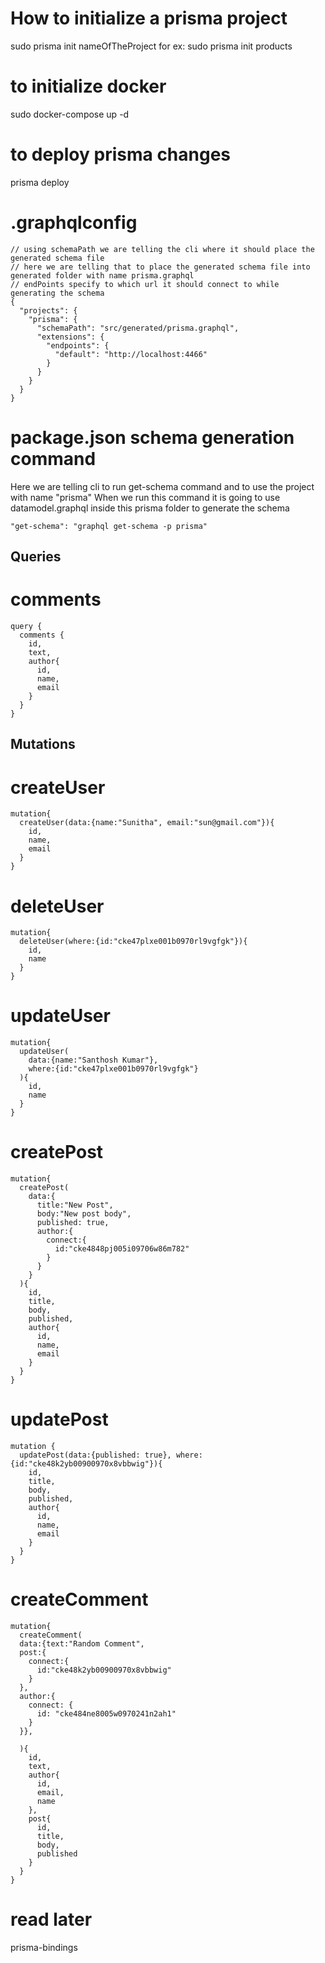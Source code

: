 # How to initialize a prisma project

sudo prisma init nameOfTheProject
for ex: sudo prisma init products

# to initialize docker

sudo docker-compose up -d

# to deploy prisma changes

prisma deploy

# .graphqlconfig

```
// using schemaPath we are telling the cli where it should place the generated schema file
// here we are telling that to place the generated schema file into generated folder with name prisma.graphql
// endPoints specify to which url it should connect to while generating the schema
{
  "projects": {
    "prisma": {
      "schemaPath": "src/generated/prisma.graphql",
      "extensions": {
        "endpoints": {
          "default": "http://localhost:4466"
        }
      }
    }
  }
}

```

# package.json schema generation command

Here we are telling cli to run get-schema command and to use the project with name "prisma"
When we run this command it is going to use datamodel.graphql inside this prisma folder to generate the schema

```
"get-schema": "graphql get-schema -p prisma"
```

## Queries

# comments

```
query {
  comments {
    id,
    text,
    author{
      id,
      name,
      email
    }
  }
}
```

## Mutations

# createUser

```
mutation{
  createUser(data:{name:"Sunitha", email:"sun@gmail.com"}){
    id,
    name,
    email
  }
}
```

# deleteUser

```
mutation{
  deleteUser(where:{id:"cke47plxe001b0970rl9vgfgk"}){
    id,
    name
  }
}
```

# updateUser

```
mutation{
  updateUser(
    data:{name:"Santhosh Kumar"},
    where:{id:"cke47plxe001b0970rl9vgfgk"}
  ){
    id,
    name
  }
}
```

# createPost

```
mutation{
  createPost(
    data:{
      title:"New Post",
      body:"New post body",
      published: true,
      author:{
        connect:{
          id:"cke4848pj005i09706w86m782"
        }
      }
    }
  ){
    id,
    title,
    body,
    published,
    author{
      id,
      name,
      email
    }
  }
}
```

# updatePost

```
mutation {
  updatePost(data:{published: true}, where:{id:"cke48k2yb00900970x8vbbwig"}){
    id,
    title,
    body,
    published,
    author{
      id,
      name,
      email
    }
  }
}
```

# createComment

```
mutation{
  createComment(
  data:{text:"Random Comment",
  post:{
    connect:{
      id:"cke48k2yb00900970x8vbbwig"
    }
  },
  author:{
    connect: {
      id: "cke484ne8005w0970241n2ah1"
    }
  }},

  ){
    id,
    text,
    author{
      id,
      email,
      name
    },
    post{
      id,
      title,
      body,
      published
    }
  }
}
```

# read later

prisma-bindings
